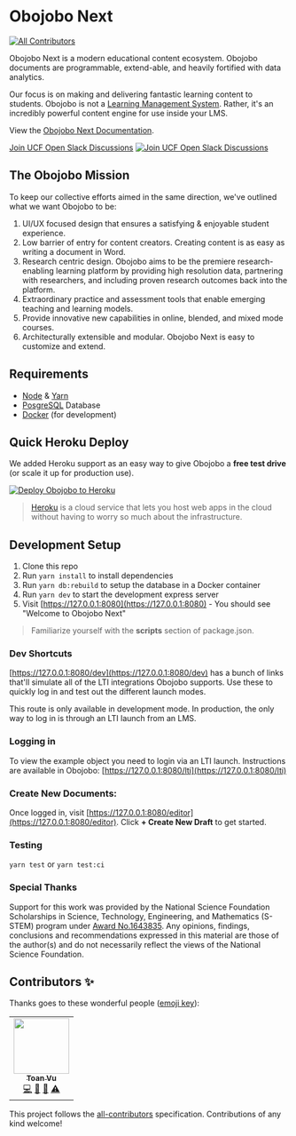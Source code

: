 # Obojobo Next
<!-- ALL-CONTRIBUTORS-BADGE:START - Do not remove or modify this section -->
[![All Contributors](https://img.shields.io/badge/all_contributors-1-orange.svg?style=flat-square)](#contributors-)
<!-- ALL-CONTRIBUTORS-BADGE:END -->

Obojobo Next is a modern educational content ecosystem. Obojobo documents are programmable, extend-able, and heavily fortified with data analytics.

Our focus is on making and delivering fantastic learning content to students. Obojobo is not a [Learning Management System](https://en.wikipedia.org/wiki/Learning_management_system). Rather, it's an incredibly powerful content engine for use inside your LMS.

View the [Obojobo Next Documentation](https://ucfopen.github.io/Obojobo-Docs/).

[Join UCF Open Slack Discussions](https://ucf-open-slackin.herokuapp.com/) [![Join UCF Open Slack Discussions](https://ucf-open-slackin.herokuapp.com/badge.svg)](https://ucf-open-slackin.herokuapp.com/)

## The Obojobo Mission

To keep our collective efforts aimed in the same direction, we've outlined what we want Obojobo to be:

1. UI/UX focused design that ensures a satisfying & enjoyable student experience.
2. Low barrier of entry for content creators. Creating content is as easy as writing a document in Word.
3. Research centric design. Obojobo aims to be the premiere research-enabling learning platform by providing high resolution data, partnering with researchers, and including proven research outcomes back into the platform.
4. Extraordinary practice and assessment tools that enable emerging teaching and learning models.
5. Provide innovative new capabilities in online, blended, and mixed mode courses.
6. Architecturally extensible and modular. Obojobo Next is easy to customize and extend.

## Requirements

- [Node](https://nodejs.org/) & [Yarn](https://yarnpkg.com/)
- [PosgreSQL](https://www.postgresql.org/) Database
- [Docker](https://www.docker.com/) (for development)

## Quick Heroku Deploy

We added Heroku support as an easy way to give Obojobo a **free test drive** (or scale it up for production use).

[![Deploy Obojobo to Heroku](https://www.herokucdn.com/deploy/button.svg)](https://heroku.com/deploy/)

> [Heroku](https://www.heroku.com/what) is a cloud service that lets you host web apps in the cloud without having to worry so much about the infrastructure.

## Development Setup

1. Clone this repo
2. Run `yarn install` to install dependencies
3. Run `yarn db:rebuild` to setup the database in a Docker container
4. Run `yarn dev` to start the development express server
5. Visit [https://127.0.0.1:8080](https://127.0.0.1:8080) - You should see "Welcome to Obojobo Next"

> Familiarize yourself with the **scripts** section of package.json.

### Dev Shortcuts

[https://127.0.0.1:8080/dev](https://127.0.0.1:8080/dev) has a bunch of links that'll simulate all of the LTI integrations Obojobo supports. Use these to quickly log in and test out the different launch modes.

This route is only available in development mode. In production, the only way to log in is through an LTI launch from an LMS.

### Logging in

To view the example object you need to login via an LTI launch. Instructions are available in Obojobo: [https://127.0.0.1:8080/lti](https://127.0.0.1:8080/lti)

### Create New Documents:

Once logged in, visit [https://127.0.0.1:8080/editor](https://127.0.0.1:8080/editor). Click **+ Create New Draft** to get started.

### Testing

`yarn test` or `yarn test:ci`

### Special Thanks

Support for this work was provided by the National Science Foundation Scholarships in Science, Technology, Engineering, and Mathematics (S-STEM) program under [Award No.1643835](https://www.nsf.gov/awardsearch/showAward?AWD_ID=1643835). Any opinions, findings, conclusions and recommendations expressed in this material are those of the author(s) and do not necessarily reflect the views of the National Science Foundation.

## Contributors ✨

Thanks goes to these wonderful people ([emoji key](https://allcontributors.org/docs/en/emoji-key)):

<!-- ALL-CONTRIBUTORS-LIST:START - Do not remove or modify this section -->
<!-- prettier-ignore-start -->
<!-- markdownlint-disable -->
<table>
  <tr>
    <td align="center"><a href="https://github.com/vutoan1245"><img src="https://avatars0.githubusercontent.com/u/23706824?v=4" width="100px;" alt=""/><br /><sub><b>Toan Vu</b></sub></a><br /><a href="https://github.com/ucfopen/Obojobo/commits?author=vutoan1245" title="Code">💻</a> <a href="#ideas-vutoan1245" title="Ideas, Planning, & Feedback">🤔</a> <a href="https://github.com/ucfopen/Obojobo/pulls?q=is%3Apr+reviewed-by%3Avutoan1245" title="Reviewed Pull Requests">👀</a> <a href="https://github.com/ucfopen/Obojobo/commits?author=vutoan1245" title="Tests">⚠️</a></td>
  </tr>
</table>

<!-- markdownlint-enable -->
<!-- prettier-ignore-end -->
<!-- ALL-CONTRIBUTORS-LIST:END -->

This project follows the [all-contributors](https://github.com/all-contributors/all-contributors) specification. Contributions of any kind welcome!